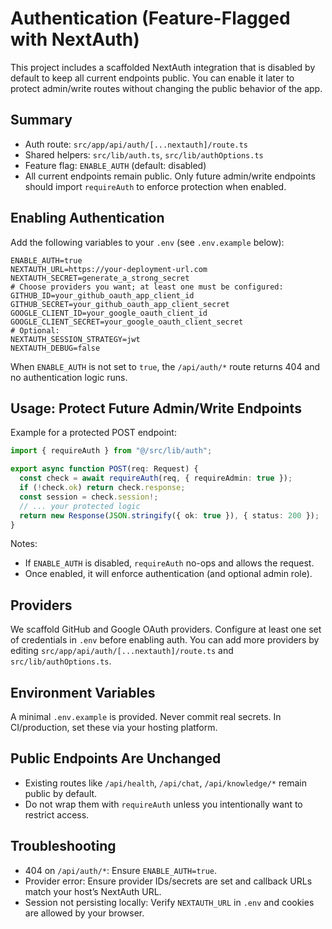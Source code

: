 # Authentication (Feature-Flagged with NextAuth)

This project includes a scaffolded NextAuth integration that is disabled by default to keep all current endpoints public. You can enable it later to protect admin/write routes without changing the public behavior of the app.

## Summary

- Auth route: `src/app/api/auth/[...nextauth]/route.ts`
- Shared helpers: `src/lib/auth.ts`, `src/lib/authOptions.ts`
- Feature flag: `ENABLE_AUTH` (default: disabled)
- All current endpoints remain public. Only future admin/write endpoints should import `requireAuth` to enforce protection when enabled.

## Enabling Authentication

Add the following variables to your `.env` (see `.env.example` below):

```
ENABLE_AUTH=true
NEXTAUTH_URL=https://your-deployment-url.com
NEXTAUTH_SECRET=generate_a_strong_secret
# Choose providers you want; at least one must be configured:
GITHUB_ID=your_github_oauth_app_client_id
GITHUB_SECRET=your_github_oauth_app_client_secret
GOOGLE_CLIENT_ID=your_google_oauth_client_id
GOOGLE_CLIENT_SECRET=your_google_oauth_client_secret
# Optional:
NEXTAUTH_SESSION_STRATEGY=jwt
NEXTAUTH_DEBUG=false
```

When `ENABLE_AUTH` is not set to `true`, the `/api/auth/*` route returns 404 and no authentication logic runs.

## Usage: Protect Future Admin/Write Endpoints

Example for a protected POST endpoint:

```ts
import { requireAuth } from "@/src/lib/auth";

export async function POST(req: Request) {
  const check = await requireAuth(req, { requireAdmin: true });
  if (!check.ok) return check.response;
  const session = check.session!;
  // ... your protected logic
  return new Response(JSON.stringify({ ok: true }), { status: 200 });
}
```

Notes:
- If `ENABLE_AUTH` is disabled, `requireAuth` no-ops and allows the request.
- Once enabled, it will enforce authentication (and optional admin role).

## Providers

We scaffold GitHub and Google OAuth providers. Configure at least one set of credentials in `.env` before enabling auth. You can add more providers by editing `src/app/api/auth/[...nextauth]/route.ts` and `src/lib/authOptions.ts`.

## Environment Variables

A minimal `.env.example` is provided. Never commit real secrets. In CI/production, set these via your hosting platform.

## Public Endpoints Are Unchanged

- Existing routes like `/api/health`, `/api/chat`, `/api/knowledge/*` remain public by default.
- Do not wrap them with `requireAuth` unless you intentionally want to restrict access.

## Troubleshooting

- 404 on `/api/auth/*`: Ensure `ENABLE_AUTH=true`.
- Provider error: Ensure provider IDs/secrets are set and callback URLs match your host’s NextAuth URL.
- Session not persisting locally: Verify `NEXTAUTH_URL` in `.env` and cookies are allowed by your browser.
